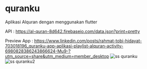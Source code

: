 # quranku

Aplikasi Alquran dengan menggunakan flutter

API : https://al-quran-8d642.firebaseio.com/data.json?print=pretty

Preview App : https://www.linkedin.com/posts/rahmat-tobi-hidayat-703018196_quranku-app-aplikasi-playlist-alquran-activity-6980828386243866624-Mu9-?utm_source=share&utm_medium=member_desktop
 ![ss quranku](https://user-images.githubusercontent.com/49316783/194023528-de38a315-9192-40cc-a186-2b8d972c4f3a.jpg)
![ss quranku2](https://user-images.githubusercontent.com/49316783/194023884-a498a5d7-5785-4cc3-9982-c78ea8e40596.jpg)
